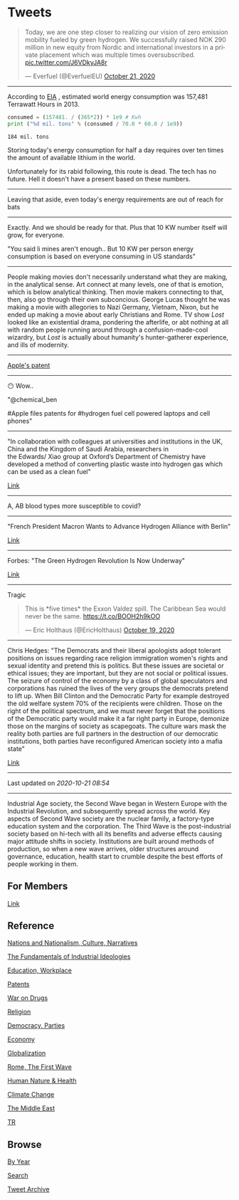# Tweets

<blockquote class="twitter-tweet"><p lang="en" dir="ltr">Today, we are one step closer to realizing our vision of zero emission mobility fueled by green hydrogen. We successfully raised NOK 290 million in new equity from Nordic and international investors in a private placement which was multiple times oversubscribed. <a href="https://t.co/J6VDkyJA8r">pic.twitter.com/J6VDkyJA8r</a></p>&mdash; Everfuel (@EverfuelEU) <a href="https://twitter.com/EverfuelEU/status/1318781565573484546?ref_src=twsrc%5Etfw">October 21, 2020</a></blockquote> <script async src="https://platform.twitter.com/widgets.js" charset="utf-8"></script>

---

According to [EIA](https://en.wikipedia.org/wiki/World_energy_consumption) ,
estimated world energy consumption was 157,481 Terrawatt Hours in 2013.

```python
consumed = (157481. / (365*2)) * 1e9 # Kwh
print ("%d mil. tons" % (consumed / 70.0 * 60.0 / 1e9))
```

```text
184 mil. tons
```

Storing today's energy consumption for half a day requires over ten
times the amount of available lithium in the world.

Unfortunately for its rabid following, this route is dead. The tech
has no future. Hell it doesn't have a present based on these numbers.

---

Leaving that aside, even today's energy requirements are out of reach
for bats

---

Exactly. And we should be ready for that. Plus that 10 KW number
itself will grow, for everyone.

"You said li mines aren't enough.. But 10 KW per person energy
consumption is based on everyone consuming in US standards"

---

People making movies don't necessarily understand what they are
making, in the analytical sense. Art connect at many levels, one of
that is emotion, which is below analytical thinking. Then movie makers
connecting to that, then, also go through their own
subconcious. George Lucas thought he was making a movie with
allegories to Nazi Germany, Vietnam, Nixon, but he ended up making a
movie about early Christians and Rome. TV show *Lost* looked like an
existential drama, pondering the afterlife, or abt nothing at all with
random people running around through a confusion-made-cool wizardry,
but *Lost* is actually about humanity's hunter-gatherer experience,
and ills of modernity.

---

[Apple's patent](http://patft.uspto.gov/netacgi/nph-Parser?Sect1=PTO2&Sect2=HITOFF&u=%2Fnetahtml%2FPTO%2Fsearch-adv.htm&r=27&p=1&f=G&l=50&d=PTXT&S1=(apple.ASNM.+AND+20200929.PD.)&OS=an/apple+and+isd/9/29/2020&RS=(AN/apple+AND+ISD/20200929))

---

😶 Wow.. 

"@chemical_ben

\#Apple files patents for \#hydrogen fuel cell powered laptops and cell
phones"

---

"In collaboration with colleagues at universities and institutions in
the UK, China and the Kingdom of Saudi Arabia, researchers in
the Edwards/ Xiao group at Oxford’s Department of Chemistry have
developed a method of converting plastic waste into hydrogen gas which
can be used as a clean fuel"

[Link](https://www.ox.ac.uk/news/2020-10-13-turning-plastic-waste-hydrogen-and-high-value-carbons)

---

A, AB blood types more susceptible to covid? 

---

"French President Macron Wants to Advance Hydrogen Alliance with Berlin"

[Link](https://mobile.twitter.com/fuelcellsworks/status/1317831567977435136)

---

Forbes: "The Green Hydrogen Revolution Is Now Underway"

[Link](https://www.forbes.com/sites/arielcohen/2020/10/19/the-green-hydrogen-revolution-is-now-underway)

---

Tragic

<blockquote class="twitter-tweet"><p lang="en" dir="ltr">This is *five times* the Exxon Valdez spill. The Caribbean Sea would never be the same. <a href="https://t.co/BOOH2h9kOO">https://t.co/BOOH2h9kOO</a></p>&mdash; Eric Holthaus (@EricHolthaus) <a href="https://twitter.com/EricHolthaus/status/1318165685172883457?ref_src=twsrc%5Etfw">October 19, 2020</a></blockquote> <script async src="https://platform.twitter.com/widgets.js" charset="utf-8"></script>

---

Chris Hedges: "The Democrats and their liberal apologists adopt
tolerant positions on issues regarding race religion immigration
women's rights and sexual identity and pretend this is politics. But
these issues are societal or ethical issues; they are important, but
they are not social or political issues. The seizure of control of the
economy by a class of global speculators and corporations has ruined
the lives of the very groups the democrats pretend to lift up. When
Bill Clinton and the Democratic Party for example destroyed the old
welfare system 70% of the recipients were children. Those on the right
of the political spectrum, and we must never forget that the positions
of the Democratic party would make it a far right party in Europe,
demonize those on the margins of society as scapegoats. The culture
wars mask the reality both parties are full partners in the
destruction of our democratic institutions, both parties have
reconfigured American society into a mafia state"

[Link](https://youtu.be/GxSN4ip_F6M?t=1717)

---


Last updated on *2020-10-21 08:54*

---


Industrial Age society, the Second Wave began in Western Europe with
the Industrial Revolution, and subsequently spread across the
world. Key aspects of Second Wave society are the nuclear family, a
factory-type education system and the corporation. The Third Wave is
the post-industrial society based on hi-tech with all its benefits and
adverse effects causing major attitude shifts in society. Institutions
are built around methods of production, so when a new wave arrives,
older structures around governance, education, health start to crumble
despite the best efforts of people working in them.

## For Members

[Link](https://thirdwave-members.herokuapp.com)

## Reference

[Nations and Nationalism, Culture, Narratives](/2013/02/nations-and-nationalism.md)

[The Fundamentals of Industrial Ideologies](/2011/04/fundamentals-of-industrial-ideologies.md)

[Education, Workplace](2017/09/education-workplace.md)

[Patents](/2018/09/patents.md)

[War on Drugs](/2019/11/war-on-drugs.md)

[Religion](/2015/04/god-religion.md)

[Democracy, Parties](/2016/11/democracy.md)

[Economy](/2018/05/economy.md)

[Globalization](/2018/09/globalization.md)

[Rome, The First Wave](/2017/12/rome.md)

[Human Nature & Health](/2020/07/human-nature.md)

[Climate Change](/2018/12/climate.md)

[The Middle East](/2019/07/middleeast.md)

[TR](../tr)

## Browse

[By Year](years.md)

[Search](search.html)

[Tweet Archive](/tweets/README.md)



